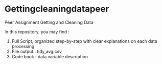 # Gettingcleaningdatapeer
Peer Assignment Getting and Cleaning Data


In this repository, you may find :

1. Full Script, organized step-by-step with clear explanations on each data processing
2. File output : tidy_avg.csv
3. Code book : data variable description
